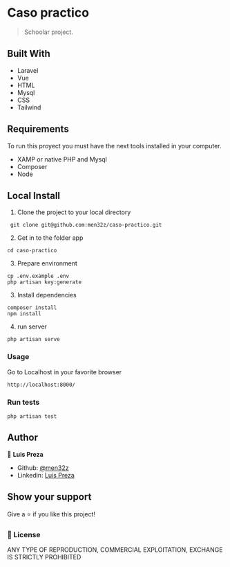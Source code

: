 # Caso practico

> Schoolar project.

## Built With

- Laravel
- Vue
- HTML
- Mysql
- CSS
- Tailwind

## Requirements

To run this proyect you must have the next tools installed in your computer.
- XAMP or native PHP and Mysql
- Composer
- Node

## Local Install

1. Clone the project to your local directory

```
 git clone git@github.com:men32z/caso-practico.git
```

2. Get in to the folder app

```
cd caso-practico
```

3. Prepare environment
```
cp .env.example .env
php artisan key:generate
```

3. Install dependencies
```
composer install
npm install
```

4. run server

```
php artisan serve
```

### Usage

Go to Localhost in your favorite browser

```
http://localhost:8000/
```

### Run tests

```
php artisan test
```

## Author

👤 **Luis Preza**

- Github: [@men32z](https://github.com/men32z)
- Linkedin: [Luis Preza](https://www.linkedin.com/in/men32z/)

## Show your support

Give a ⭐️ if you like this project!

### 📝 License
ANY TYPE OF REPRODUCTION, COMMERCIAL EXPLOITATION, EXCHANGE IS STRICTLY PROHIBITED